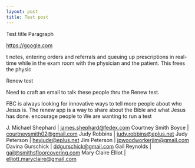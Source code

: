 ```yaml
---
layout: post
title: Test post
---
```


Test title
Paragraph

https://google.com

t notes, entering orders and referrals and queuing up prescriptions in real-time while in the exam room with the physician and the patient. This frees the physic

Renew test

Need to craft an email to talk these people thru the Renew test.

FBC is always looking for innovative ways to tell more people about who Jesus is.
The renew app is a way to share about the Bible and what Jesus has done.
encourage people to
We are wanting to run a test

J. Michael Shephard | james.shephard@fedex.com
Courtney Smith Boyce | courtneysmith02@gmail.com
Judy Robbins | judy.robbins@eplus.net
Judy Peterson | heyjude@eplus.net
Jim Peterson | jpwoodworkerjim@gmail.com
Davina Gurschick | ddgurschick@gmail.com
Gail Reynolds | gail@smithsfloorcovering.com
Mary Claire Elliot | elliott.maryclaire@gmail.com